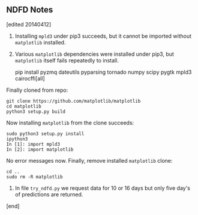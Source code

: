 ## NDFD Notes

[edited 20140412]

1. Installing `mpld3` under pip3 succeeds, but it cannot be imported without `matplotlib` installed.

1. Various `matplotlib` dependencies were installed under pip3, but `matplotlib` itself fails repeatedly to install. 

    pip install pyzmq dateutils pyparsing tornado numpy scipy pygtk mpld3 cairocffi[all]

Finally cloned from repo:

    git clone https://github.com/matplotlib/matplotlib
    cd matplotlib
    python3 setup.py build

Now installing `matplotlib` from the clone succeeds:

    sudo python3 setup.py install
    ipython3
    In [1]: import mpld3
    In [2]: import matplotlib

No error messages now. Finally, remove installed `matplotlib` clone:

    cd ..
    sudo rm -R matplotlib

1. In file `try_ndfd.py` we request data for 10 or 16 days but only five day's of predictions are returned.

[end]
